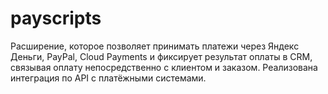 # payscripts
Расширение, которое позволяет принимать платежи через Яндекс Деньги, PayPal, Cloud Payments и фиксирует результат оплаты в CRM, связывая оплату непосредственно с клиентом и заказом. Реализована интеграция по API с платёжными системами.
